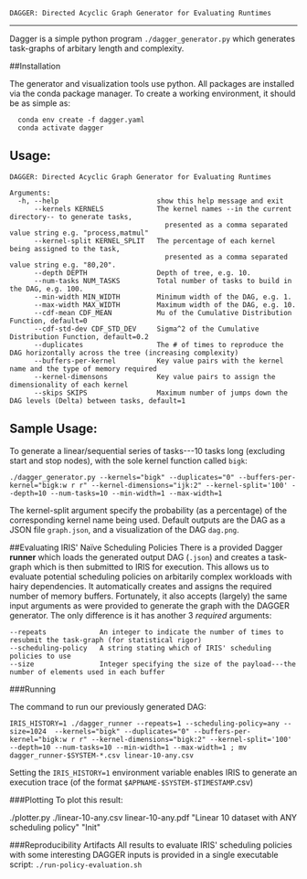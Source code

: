     DAGGER: Directed Acyclic Graph Generator for Evaluating Runtimes
------------------------------------------------------------------------

Dagger is a simple python program `./dagger_generator.py` which generates task-graphs of arbitary length and complexity.

##Installation

The generator and visualization tools use python. All packages are installed via the conda package manager.
To create a working environment, it should be as simple as:

```
  conda env create -f dagger.yaml
  conda activate dagger
```

## Usage:

```
DAGGER: Directed Acyclic Graph Generator for Evaluating Runtimes

Arguments:
  -h, --help                        show this help message and exit
      --kernels KERNELS             The kernel names --in the current directory-- to generate tasks,
                                      presented as a comma separated value string e.g. "process,matmul"
      --kernel-split KERNEL_SPLIT   The percentage of each kernel being assigned to the task,
                                      presented as a comma separated value string e.g. "80,20".
      --depth DEPTH                 Depth of tree, e.g. 10.
      --num-tasks NUM_TASKS         Total number of tasks to build in the DAG, e.g. 100.
      --min-width MIN_WIDTH         Minimum width of the DAG, e.g. 1.
      --max-width MAX_WIDTH         Maximum width of the DAG, e.g. 10.
      --cdf-mean CDF_MEAN           Mu of the Cumulative Distribution Function, default=0
      --cdf-std-dev CDF_STD_DEV     Sigma^2 of the Cumulative Distribution Function, default=0.2
      --duplicates                  The # of times to reproduce the DAG horizontally across the tree (increasing complexity)
      --buffers-per-kernel          Key value pairs with the kernel name and the type of memory required
      --kernel-dimensons            Key value pairs to assign the dimensionality of each kernel
      --skips SKIPS                 Maximum number of jumps down the DAG levels (Delta) between tasks, default=1
```

## Sample Usage:
To generate a linear/sequential series of tasks---10 tasks long (excluding start and stop nodes), with the sole kernel function called `bigk`:
```
./dagger_generator.py --kernels="bigk" --duplicates="0" --buffers-per-kernel="bigk:w r r" --kernel-dimensions="ijk:2" --kernel-split='100' --depth=10 --num-tasks=10 --min-width=1 --max-width=1
```
The kernel-split argument specify the probability (as a percentage) of the corresponding kernel name being used.
Default outputs are the DAG as a JSON file `graph.json`, and a visualization of the DAG `dag.png`.

##Evaluating IRIS' Naïve Scheduling Policies
There is a provided Dagger **runner** which loads the generated output DAG (`.json`) and creates a task-graph which is then submitted to IRIS for execution.
This allows us to evaluate potential scheduling policies on arbitarily complex workloads with hairy dependencies.
It automatically creates and assigns the required number of memory buffers.
Fortunately, it also accepts (largely) the same input arguments as were provided to generate the graph with the DAGGER generator.
The only difference is it has another 3 *required* arguments:

```
--repeats             An integer to indicate the number of times to resubmit the task-graph (for statistical rigor)
--scheduling-policy   A string stating which of IRIS' scheduling policies to use
--size                Integer specifying the size of the payload---the number of elements used in each buffer
```

###Running

The command to run our previously generated DAG:

```
IRIS_HISTORY=1 ./dagger_runner --repeats=1 --scheduling-policy=any --size=1024  --kernels="bigk" --duplicates="0" --buffers-per-kernel="bigk:w r r" --kernel-dimensions="bigk:2" --kernel-split='100' --depth=10 --num-tasks=10 --min-width=1 --max-width=1 ; mv dagger_runner-$SYSTEM-*.csv linear-10-any.csv
```
Setting the `IRIS_HISTORY=1` environment variable enables IRIS to generate an execution trace (of the format `$APPNAME-$SYSTEM-$TIMESTAMP`.csv)

###Plotting
To plot this result:

  ./plotter.py ./linear-10-any.csv linear-10-any.pdf "Linear 10 dataset with ANY scheduling policy" "Init"

###Reproducibility Artifacts
All results to evaluate IRIS' scheduling policies with some interesting DAGGER inputs is provided in a single executable script:
  `./run-policy-evaluation.sh`

